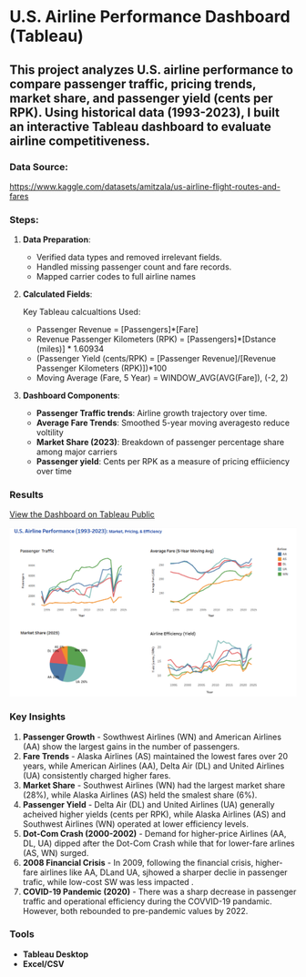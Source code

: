 # U.S. Airline Performance Dashboard (Tableau)

This project analyzes U.S. airline performance to compare passenger traffic, pricing trends, market share, and passenger yield (cents per RPK). Using historical data (1993-2023), I built an interactive Tableau dashboard to evaluate airline competitiveness.
---

### Data Source:   
https://www.kaggle.com/datasets/amitzala/us-airline-flight-routes-and-fares

### Steps:

1.  **Data Preparation**:
    * Verified data types and removed irrelevant fields.
    * Handled missing passenger count and fare records. 
    * Mapped carrier codes to full airline names

2.  **Calculated Fields**:
   
      Key Tableau calcualtions Used: 
     * Passenger Revenue = [Passengers]*[Fare]
     * Revenue Passenger Kilometers (RPK) = [Passengers]*[Dstance (miles)] * 1.60934
     * (Passenger Yield (cents/RPK) =  [Passenger Revenue]/[Revenue Passenger Kilometers (RPK)])*100
     * Moving Average (Fare, 5 Year) = WINDOW_AVG(AVG(Fare]), (-2, 2)  
         
3.  **Dashboard Components**:
    
      * **Passenger Traffic trends**: Airline growth trajectory over time.
      * **Average Fare Trends**: Smoothed 5-year moving averagesto reduce voltility
      * **Market Share (2023)**: Breakdown of passenger percentage share among major carriers
      * **Passenger yield**: Cents per RPK as a measure of pricing effiiciency over time
           
### Results
 [View the Dashboard on Tableau Public](https://public.tableau.com/app/profile/priyankaa.nigam/viz/USAirlines_17613434843190/Dashboard1)


![U.S. Airline Performance Dashboard](U.S.%20Airlines%20Performance%20Dashboard.png)


### Key Insights

1. **Passenger Growth** - Sowthwest Airlines (WN) and American Airlines (AA) show the largest gains in the number of passengers.
2. **Fare Trends** - Alaska Airlines (AS) maintained the lowest fares over 20 years, while American Airlines (AA), Delta Air (DL) and United Airlines (UA) consistently charged higher fares.
3. **Market Share** - Southwest Airlines (WN) had the largest market share (28%), while Alaska Airlines (AS) held the smalest share (6%). 
4. **Passenger Yield** - Delta Air (DL) and United Airlines (UA) generally acheived higher yields (cents per RPK), while Alaska Airlines (AS) and Southwest Airlines (WN) operated at lower efficiency levels.
5. **Dot-Com Crash (2000-2002)** - Demand for higher-price Airlines (AA, DL, UA) dipped after the Dot-Com Crash while that for lower-fare arlines (AS, WN) surged.
6. **2008 Financial Crisis** - In 2009, following the financial crisis, higher-fare airlines like AA, DLand UA, sjhowed a sharper declie in passenger trafic, while low-cost SW was less impacted .
7. **COVID-19 Pandemic (2020)** - There was a sharp decrease in passenger traffic and operational efficiency during the COVVID-19 pandamic. However, both rebounded to pre-pandemic values by 2022.

### Tools

* **Tableau Desktop**
* **Excel/CSV**
